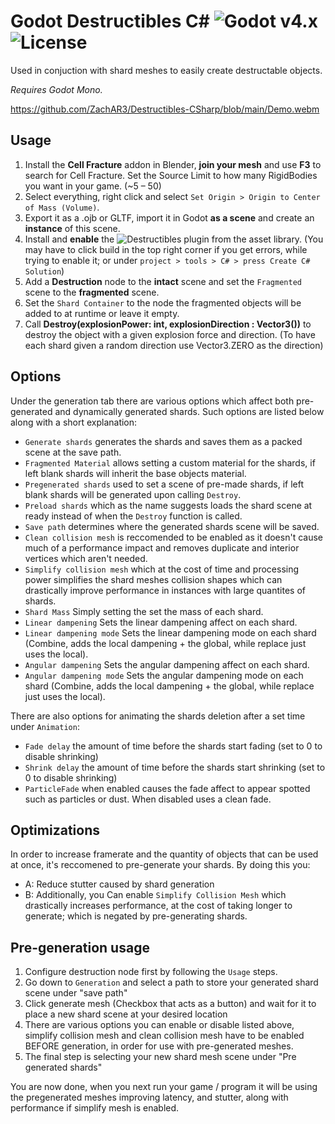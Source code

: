# Godot Destructibles C# ![Godot v4.x](https://img.shields.io/badge/Godot-v4.x-%23478cbf?logo=godot-engine&logoColor=white) ![License](https://img.shields.io/github/license/ZachAR3/Destructibles-CSharp)

Used in conjuction with shard meshes to easily create destructable objects.

*Requires Godot Mono.*

https://github.com/ZachAR3/Destructibles-CSharp/blob/main/Demo.webm

## Usage

1. Install the **Cell Fracture** addon in Blender, **join your mesh** and use **F3** to search for Cell Fracture. Set the Source Limit to how many RigidBodies you want in your game. (\~5 – 50)
2. Select everything, right click and select `Set Origin > Origin to Center of Mass (Volume)`.
3. Export it as a .ojb or GLTF, import it in Godot **as a scene** and create an **instance** of this scene.
4. Install and **enable** the ![**Destructibles plugin**](https://godotengine.org/asset-library/asset/1850) from the asset library. (You may have to click build in the top right corner if you get errors, while trying to enable it; or under `project > tools > C# > press Create C# Solution`)
5. Add a **Destruction** node to the **intact** scene and set the `Fragmented` scene to the **fragmented** scene.
6. Set the `Shard Container` to the node the fragmented objects will be added to at runtime or leave it empty.
7. Call **Destroy(explosionPower: int, explosionDirection : Vector3())** to destroy the object with a given explosion force and direction. (To have each shard given a random direction use Vector3.ZERO as the direction)

## Options
Under the generation tab there are various options which affect both pre-generated and dynamically generated shards. Such options are listed below along with a short explanation:
* `Generate shards` generates the shards and saves them as a packed scene at the save path.
* `Fragmented Material` allows setting a custom material for the shards, if left blank shards will inherit the base objects material.
* `Pregenerated shards` used to set a scene of pre-made shards, if left blank shards will be generated upon calling `Destroy`.
* `Preload shards` which as the name suggests loads the shard scene at ready instead of when the `Destroy` function is called.
* `Save path` determines where the generated shards scene will be saved.
* `Clean collision mesh` is reccomended to be enabled as it doesn't cause much of a performance impact and removes duplicate and interior vertices which aren't needed.
* `Simplify collision mesh` which at the cost of time and processing power simplifies the shard meshes collision shapes which can drastically improve performance in instances with large quantites of shards.
* `Shard Mass` Simply setting the set the mass of each shard.
* `Linear dampening` Sets the linear dampening affect on each shard.
* `Linear dampening mode` Sets the linear dampening mode on each shard (Combine, adds the local dampening + the global, while replace just uses the local).
* `Angular dampening` Sets the angular dampening affect on each shard.
* `Angular dampening mode` Sets the angular dampening mode on each shard (Combine, adds the local dampening + the global, while replace just uses the local).

There are also options for animating the shards deletion after a set time under `Animation`:
* `Fade delay` the amount of time before the shards start fading (set to 0 to disable shrinking)
* `Shrink delay` the amount of time before the shards start shrinking (set to 0 to disable shrinking)
* `ParticleFade` when enabled causes the fade affect to appear spotted such as particles or dust. When disabled uses a clean fade.


## Optimizations

In order to increase framerate and the quantity of objects that can be used at once, it's reccomened to pre-generate your shards.
By doing this you:
* A: Reduce stutter caused by shard generation
* B: Additionally, you Can enable `Simplify Collision Mesh` which drastically increases performance, at the cost of taking longer to generate; which is negated by pre-generating shards.

## Pre-generation usage
1. Configure destruction node first by following the `Usage` steps.
2. Go down to `Generation` and select a path to store your generated shard scene under "save path"
3. Click generate mesh (Checkbox that acts as a button) and wait for it to place a new shard scene at your desired location
4. There are various options you can enable or disable listed above, simplify collision mesh and clean collision mesh have to be enabled BEFORE generation, in order for use with pre-generated meshes.
4. The final step is selecting your new shard mesh scene under "Pre generated shards"

You are now done, when you next run your game / program it will be using the pregenerated meshes improving latency, and stutter, along with performance if simplify mesh is enabled.


